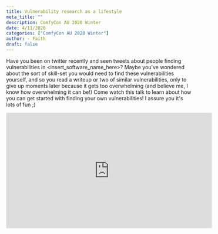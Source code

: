 ```yaml
---
title: Vulnerability research as a lifestyle
meta_title: ""
description: ComfyCon AU 2020 Winter
date: 4/11/2020
categories: ["ComfyCon AU 2020 Winter"]
author: - Faith 
draft: false
---
```

Have you been on twitter recently and seen tweets about people finding vulnerabilities in <insert_software_name_here>? Maybe you've wondered about the sort of skill-set you would need to find these vulnerabilities yourself, and so you read a writeup or two of similar vulnerabilities, only to give up moments later because it gets too overwhelming (and believe me, I know how overwhelming it can be!) Come watch this talk to learn about how you can get started with finding your own vulnerabilities! I assure you it's lots of fun ;)

<iframe width="560" height="315" src="https://www.youtube.com/embed/ltYfd4GXags?si=oqQI--0F5PFCdHDD" title="YouTube video player" frameborder="0" allow="accelerometer; autoplay; clipboard-write; encrypted-media; gyroscope; picture-in-picture; web-share" allowfullscreen></iframe>